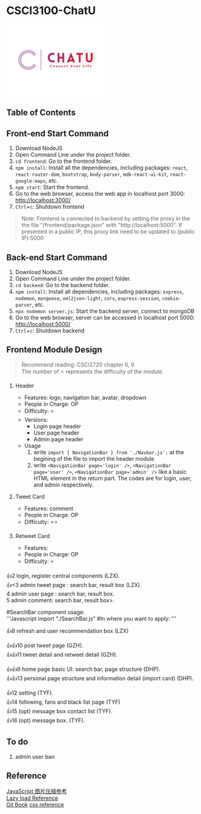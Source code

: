 # CSCI3100-ChatU

<img src="frontend\public\logo_colorful.svg" alt="ChatU" style="zoom:25%;" />



## Table of Contents

## Front-end Start Command  

1. Download NodeJS
1. Open Command Line under the project folder. 
1. `cd frontend`: Go to the frontend folder.  
2. `npm install`: Install all the dependencies, including packages: `react`, `react-router-dom`, `bootstrap`, `body-parser`, `mdb-react-ui-kit`, `react-google-maps`, etc. 
3. `npm start`: Start the frontend.
4. Go to the web browser, access the web app in localhost port 3000: [http://localhost:3000/](http://localhost:3000/)  
5. `Ctrl`+`c`: Shutdown frontend  
> Note: Frontend is connected to backend by setting the proxy in the the file "/frontend/package.json" with "http://localhost:5000". If presented in a public IP, this proxy link need to be updated to {public IP}:5000

## Back-end Start Command

1. Download NodeJS
2. Open Command Line under the project folder. 
3. `cd backend`: Go to the backend folder.
4. `npm install`: Install all dependencies, including packages: `express`, `nodemon`, `mongoose`, `xml2json-light`, `cors`, `express-session`, `cookie-parser`, etc. 
5. `npx nodemon server.js`: Start the backend server, connect to mongoDB
6. Go to the web browser, server can be accessed in localhost port 5000: [http://localhost:5000/](http://localhost:5000/)
7. `Ctrl`+`c`: Shutdown backend  

## Frontend Module Design

> Recommend reading: CSCI2720 chapter 6, 9  
> The number of ⭐ represents the difficulty of the module. 
1. Header
   - Features: logo, navigation bar, avatar, dropdown
   - People in Charge: OP
   - Difficulty: ⭐
   - Versions: 
     - Login page header
     - User page header
     - Admin page header  
   - Usage
      1. write `import { NavigationBar } from './Navbar.js';` at the begining of the file to import the header module
      2. write `<NavigationBar page='login' />`, `<NavigationBar page='user' />`, `<NavigationBar page='admin' />` like a basic HTML element in the return part. The codes are for login, user, and admin respectively.  
  
2. Tweet Card
   - Features: comment 
   - People in Charge: OP
   - Difficulty: ⭐⭐



3. Retweet Card
   - Features: 
   - People in Charge: OP
   - Difficulty: ⭐




👍2 login, register  central components (LZX).    
👍<3 admin tweet page : search bar, result box (LZX).   
4 admin user page : search bar, result box.   
5 admin comment: search bar, result box>.       

#SearchBar component usage:   
'''Javascript
import "./SearchBar.js"
#In where you want to apply:
<SearchBar page="(you can add your wanted SBar in SearchBar.js file )"/>
'''   
    
👍8 refresh and user recommendation box (LZX)	  


👍👍10 post tweet page (GZH).    
👍👍11 tweet detail and retweet detail (GZH).    


👍👍9  home page basic UI: search bar, page structure (DHP).    
👍👍13 personal page structure and information detail (import card)  (DHP).    


👍12 setting (TYF).     
👍14 following, fans and black list page (TYF)   
👍15 (opt) message box contact list (TYF).    
👍16 (opt) message box. (TYF).   

## To do

1. admin user ban

## Reference

[JavaScript 图片压缩参考](https://github.com/wuwhs/js-image-compressor/blob/master/README-CN.md)  
[Lazy load Reference](https://developer.mozilla.org/en-US/docs/Web/Performance/Lazy_loading)  
[Git Book](https://git-scm.com/book/en/v2)
[css reference](https://css-tricks.com/lets-look-50-interesting-css-properties-values/#all)

